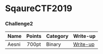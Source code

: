 # SqaureCTF2019

### Challenge2
| Name | Points | Category | Write-up |
| :--- | :---: | :--- | :--- |
| Aesni | 700pt | Binary | [Write-up](https://medium.com/@daniel.min.pentest/ctf-squarectf2019-write-up-aesni-challenge-2-f7b5b73f627c) |
